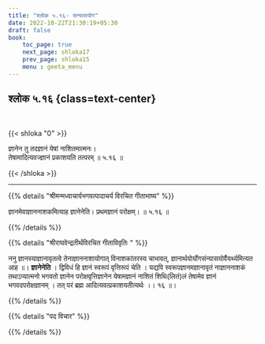```yaml
---
title: "श्लोक ५.१६- सन्यासयोग"
date: 2022-10-22T21:30:19+05:30
draft: false
book:
    toc_page: true
    next_page: shloka17
    prev_page: shloka15
    menu : geeta_menu
---
```




## श्लोक ५.१६ {class=text-center}

<br/>

{{< shloka  "0"  >}}

ज्ञानेन तु तदज्ञानं येषां नाशितमात्मनः।  
तेषामादित्यवज्ज्ञानं प्रकाशयति तत्परम् ॥ ५.१६ ॥

{{< /shloka >}}

---


{{% details "श्रीमन्मध्वाचार्यभगवत्पादाचर्य विरचित  गीताभाष्य" %}}

ज्ञानमेवाज्ञाननाशकमित्याह ज्ञानेनेति। प्रथमज्ञानं परोक्षम्। ॥ ५.१६ ॥

{{% /details %}}



{{% details "श्रीराघवेन्द्रतीर्थविरचित गीताविवृतिः " %}}

ननु ज्ञानस्याज्ञानावृतत्वे तेनाज्ञाननाशायोगात्‌ विनाशकांतरस्य
चाभावत्‌, ज्ञानार्थयोर्योगसंन्यासयोर्वैयर्थ्यमित्यत आह ॥। 
**ज्ञानेनेति** । 
द्विविधं हि ज्ञानं स्वरूपं वृत्तिरूपं चेति । यद्यपि 
स्वरूपज्ञानमज्ञानावृतं नाज्ञाननाशकं
तथाऽप्यात्मनो भगवतो ज्ञानेन परोक्षवृत्तिज्ञानेन येषामज्ञानं नाशितं
शिथि(लितं)लं तेषामेव ज्ञानं भगवदपरोक्षज्ञानम्‌ । तत्‌ परं ब्रह्म
आदित्यवत्प्रकाशयतीत्यर्थः ।। १६ ॥।


{{% /details %}}



{{% details "पद विचार" %}}


{{% /details %}}
